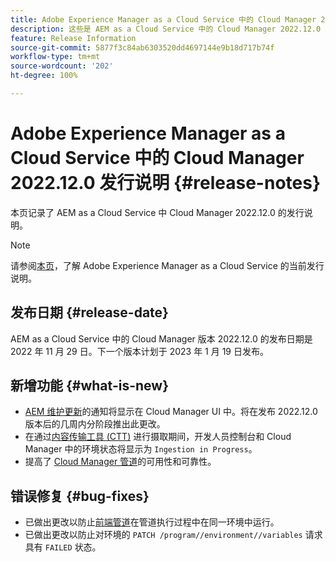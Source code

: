 ```yaml
---
title: Adobe Experience Manager as a Cloud Service 中的 Cloud Manager 2022.12.0 发行说明
description: 这些是 AEM as a Cloud Service 中的 Cloud Manager 2022.12.0 发行说明。
feature: Release Information
source-git-commit: 5877f3c84ab6303520dd4697144e9b18d717b74f
workflow-type: tm+mt
source-wordcount: '202'
ht-degree: 100%

---
```



# Adobe Experience Manager as a Cloud Service 中的 Cloud Manager 2022.12.0 发行说明 {#release-notes}

本页记录了 AEM as a Cloud Service 中 Cloud Manager 2022.12.0 的发行说明。

>[!NOTE]
>
>请参阅[本页](/help/release-notes/release-notes-cloud/release-notes-current.md)，了解 Adobe Experience Manager as a Cloud Service 的当前发行说明。

## 发布日期 {#release-date}

AEM as a Cloud Service 中的 Cloud Manager 版本 2022.12.0 的发布日期是 2022 年 11 月 29 日。下一个版本计划于 2023 年 1 月 19 日发布。

## 新增功能 {#what-is-new}

* [AEM 维护更新](/help/overview/what-is-new-and-different.md#aem-updates)的通知将显示在 Cloud Manager UI 中。将在发布 2022.12.0 版本后的几周内分阶段推出此更改。
* 在通过[内容传输工具 (CTT)](/help/journey-migration/content-transfer-tool/using-content-transfer-tool/overview-content-transfer-tool.md) 进行摄取期间，开发人员控制台和 Cloud Manager 中的环境状态将显示为 `Ingestion in Progress`。
* 提高了 [Cloud Manager 管道](/help/implementing/cloud-manager/configuring-pipelines/introduction-ci-cd-pipelines.md)的可用性和可靠性。

## 错误修复 {#bug-fixes}

* 已做出更改以防止[前端管道](/help/implementing/cloud-manager/configuring-pipelines/introduction-ci-cd-pipelines.md#front-end)在管道执行过程中在同一环境中运行。
* 已做出更改以防止对环境的 `PATCH /program//environment//variables` 请求具有 `FAILED` 状态。
